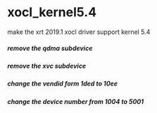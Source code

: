 # xocl_kernel5.4
make the xrt 2019.1 xocl driver support kernel 5.4 

#####  remove the qdma subdevice
##### remove the xvc subdevice


##### change the vendid form 1ded to 10ee
##### change the device number from 1004 to 5001

